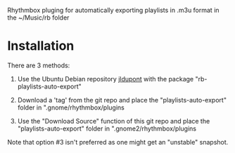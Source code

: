 Rhythmbox pluging for automatically exporting playlists in .m3u format in the ~/Music/rb folder

Installation
============
There are 3 methods:

1. Use the Ubuntu Debian repository [jldupont](https://launchpad.net/~jldupont/+archive/jldupont)  with the package "rb-playlists-auto-export"

2. Download a 'tag' from the git repo and place the "playlists-auto-export" folder in ".gnome/rhythmbox/plugins

3. Use the "Download Source" function of this git repo and place the "playlists-auto-export" folder in ".gnome2/rhythmbox/plugins

Note that option #3 isn't preferred as one might get an "unstable" snapshot. 
